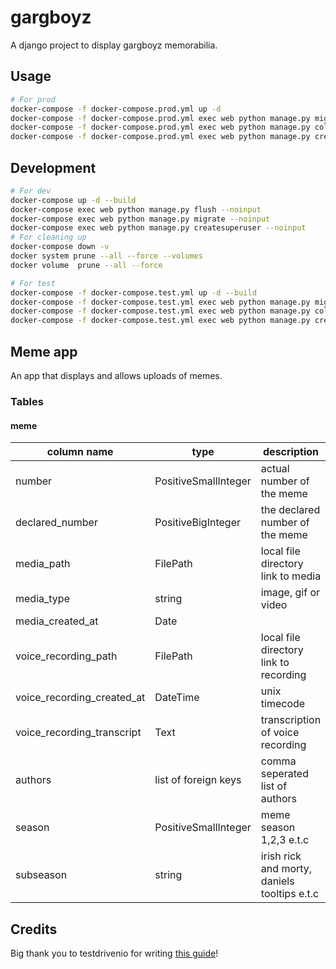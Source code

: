 # gargboyz

A django project to display gargboyz memorabilia. 

## Usage

```bash
# For prod
docker-compose -f docker-compose.prod.yml up -d
docker-compose -f docker-compose.prod.yml exec web python manage.py migrate --noinput
docker-compose -f docker-compose.prod.yml exec web python manage.py collectstatic --noinput --clear
docker-compose -f docker-compose.prod.yml exec web python manage.py createsuperuser --noinput
```

## Development

```bash
# For dev
docker-compose up -d --build
docker-compose exec web python manage.py flush --noinput
docker-compose exec web python manage.py migrate --noinput
docker-compose exec web python manage.py createsuperuser --noinput
# For cleaning up
docker-compose down -v
docker system prune --all --force --volumes
docker volume  prune --all --force
```

```bash
# For test
docker-compose -f docker-compose.test.yml up -d --build
docker-compose -f docker-compose.test.yml exec web python manage.py migrate --noinput
docker-compose -f docker-compose.test.yml exec web python manage.py collectstatic --noinput --clear
docker-compose -f docker-compose.test.yml exec web python manage.py createsuperuser --noinput
```

## Meme app

An app that displays and allows uploads of memes.

### Tables

#### meme

| **column name**            | **type**             | **description**                              |
| -------------------------- | -------------------- | -------------------------------------------- |
| number                     | PositiveSmallInteger | actual number of the meme                    |
| declared_number            | PositiveBigInteger   | the declared number of the meme              |
| media_path                 | FilePath             | local file directory link to media           |
| media_type                 | string               | image, gif or video                          |
| media_created_at           | Date                 |                                              |
| voice_recording_path       | FilePath             | local file directory link to recording       |
| voice_recording_created_at | DateTime             | unix timecode                                |
| voice_recording_transcript | Text                 | transcription of voice recording             |
| authors                    | list of foreign keys | comma seperated list of authors              |
| season                     | PositiveSmallInteger | meme season 1,2,3 e.t.c                      |
| subseason                  | string               | irish rick and morty, daniels tooltips e.t.c |


## Credits

Big thank you to testdrivenio for writing [this guide](https://github.com/testdrivenio/django-on-docker)!